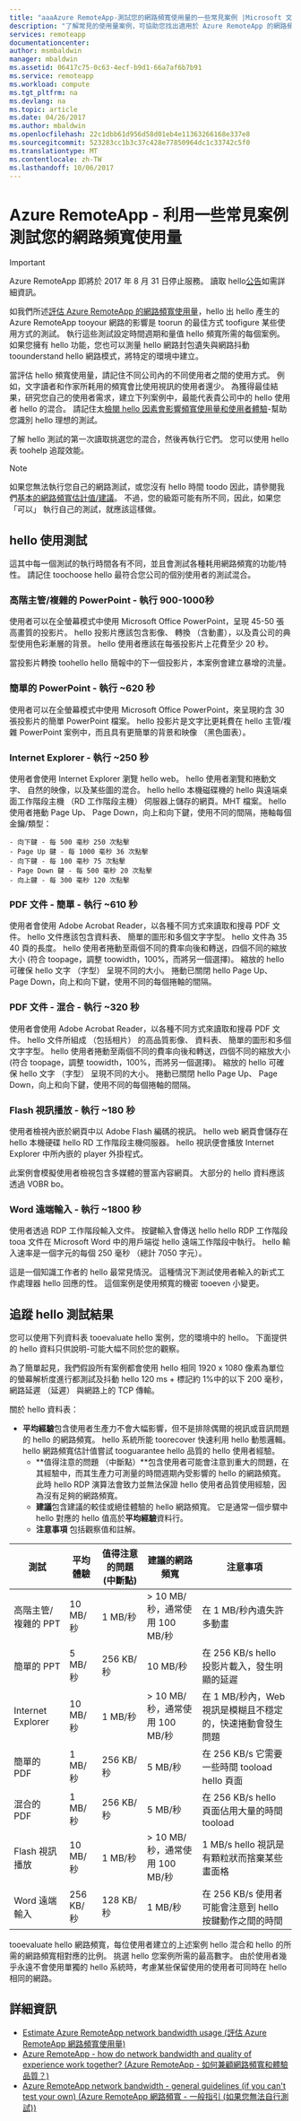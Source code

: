 ```yaml
---
title: "aaaAzure RemoteApp-測試您的網路頻寬使用量的一些常見案例 |Microsoft 文件"
description: "了解常見的使用量案例，可協助您找出適用於 Azure RemoteApp 的網路頻寬需求。"
services: remoteapp
documentationcenter: 
author: msmbaldwin
manager: mbaldwin
ms.assetid: 06417c75-0c63-4ecf-b9d1-66a7af6b7b91
ms.service: remoteapp
ms.workload: compute
ms.tgt_pltfrm: na
ms.devlang: na
ms.topic: article
ms.date: 04/26/2017
ms.author: mbaldwin
ms.openlocfilehash: 22c1dbb61d956d58d01eb4e11363266168e337e8
ms.sourcegitcommit: 523283cc1b3c37c428e77850964dc1c33742c5f0
ms.translationtype: MT
ms.contentlocale: zh-TW
ms.lasthandoff: 10/06/2017
---
```

# <a name="azure-remoteapp---testing-your-network-bandwidth-usage-with-some-common-scenarios"></a>Azure RemoteApp - 利用一些常見案例測試您的網路頻寬使用量
> [!IMPORTANT]
> Azure RemoteApp 即將於 2017 年 8 月 31 日停止服務。 讀取 hello[公告](https://go.microsoft.com/fwlink/?linkid=821148)如需詳細資訊。
> 
> 

如我們所述[評估 Azure RemoteApp 的網路頻寬使用量](remoteapp-bandwidth.md)，hello 出 hello 產生的 Azure RemoteApp tooyour 網路的影響是 toorun 的最佳方式 toofigure 某些使用方式的測試。 執行這些測試設定時間週期和量值 hello 頻寬所需的每個案例。 如果您擁有 hello 功能，您也可以測量 hello 網路封包遺失與網路抖動 toounderstand hello 網路模式，將特定的環境中建立。

當評估 hello 頻寬使用量，請記住不同公司內的不同使用者之間的使用方式。 例如，文字讀者和作家所耗用的頻寬會比使用視訊的使用者還少。 為獲得最佳結果，研究您自己的使用者需求，建立下列案例中，最能代表貴公司中的 hello 使用者 hello 的混合。 請記住太[檢閱 hello 因素會影響頻寬使用量和使用者體驗](remoteapp-bandwidthexperience.md)-幫助您識別 hello 理想的測試。

了解 hello 測試的第一次讀取挑選您的混合，然後再執行它們。 您可以使用 hello 表 toohelp 追蹤效能。

> [!NOTE]
> 如果您無法執行您自己的網路測試，或您沒有 hello 時間 toodo 因此，請參閱我們[基本的網路頻寬估計值/建議](remoteapp-bandwidthguidelines.md)。 不過，您的級距可能有所不同，因此，如果您「可以」  執行自己的測試，就應該這樣做。
> 
> 

## <a name="hello-usage-tests"></a>hello 使用測試
這其中每一個測試的執行時間各有不同，並且會測試各種耗用網路頻寬的功能/特性。 請記住 toochoose hello 最符合您公司的個別使用者的測試混合。

### <a name="executivecomplex-powerpoint---run-for-900-1000-seconds"></a>高階主管/複雜的 PowerPoint - 執行 900-1000秒
使用者可以在全螢幕模式中使用 Microsoft Office PowerPoint，呈現 45-50 張高畫質的投影片。 hello 投影片應該包含影像、 轉換 （含動畫），以及貴公司的典型使用色彩漸層的背景。 hello 使用者應該在每張投影片上花費至少 20 秒。

當投影片轉換 toohello hello 簡報中的下一個投影片，本案例會建立暴增的流量。

### <a name="simple-powerpoint---run-for-620-seconds"></a>簡單的 PowerPoint - 執行 ~620 秒
使用者可以在全螢幕模式中使用 Microsoft Office PowerPoint，來呈現約含 30 張投影片的簡單 PowerPoint 檔案。 hello 投影片是文字比更耗費在 hello 主管/複雜 PowerPoint 案例中，而且具有更簡單的背景和映像 （黑色圖表）。 

### <a name="internet-explorer---run-for-250-seconds"></a>Internet Explorer - 執行 ~250 秒
使用者會使用 Internet Explorer 瀏覽 hello web。 hello 使用者瀏覽和捲動文字、 自然的映像，以及某些圖的混合。 hello hello 本機磁碟機的 hello 與遠端桌面工作階段主機 （RD 工作階段主機） 伺服器上儲存的網頁。MHT 檔案。 hello 使用者捲動 Page Up、 Page Down，向上和向下鍵，使用不同的間隔，捲軸每個金鑰/類型：

    - 向下鍵 - 每 500 毫秒 250 次點擊
    - Page Up 鍵 - 每 1000 毫秒 36 次點擊
    - 向下鍵 - 每 100 毫秒 75 次點擊
    - Page Down 鍵 - 每 500 毫秒 20 次點擊
    - 向上鍵 - 每 300 毫秒 120 次點擊

### <a name="pdf-document---simple---run-for-610-seconds"></a>PDF 文件 - 簡單 - 執行 ~610 秒
使用者會使用 Adobe Acrobat Reader，以各種不同方式來讀取和搜尋 PDF 文件。 hello 文件應該包含資料表、 簡單的圖形和多個文字字型。 hello 文件為 35 40 頁的長度。 hello 使用者捲動至兩個不同的費率向後和轉送，四個不同的縮放大小 (符合 toopage，調整 toowidth，100%，而將另一個選擇)。 縮放的 hello 可確保 hello 文字 （字型） 呈現不同的大小。 捲動已關閉 hello Page Up、 Page Down，向上和向下鍵，使用不同的每個捲軸的間隔。

### <a name="pdf-document---mixed---run-for-320-seconds"></a>PDF 文件 - 混合 - 執行 ~320 秒
使用者會使用 Adobe Acrobat Reader，以各種不同方式來讀取和搜尋 PDF 文件。 hello 文件所組成 （包括相片） 的高品質影像、 資料表、 簡單的圖形和多個文字字型。 hello 使用者捲動至兩個不同的費率向後和轉送，四個不同的縮放大小 (符合 toopage，調整 toowidth，100%，而將另一個選擇)。 縮放的 hello 可確保 hello 文字 （字型） 呈現不同的大小。 捲動已關閉 hello Page Up、 Page Down，向上和向下鍵，使用不同的每個捲軸的間隔。

### <a name="flash-video-playback---run-for-180-seconds"></a>Flash 視訊播放 - 執行 ~180 秒
使用者檢視內嵌於網頁中以 Adobe Flash 編碼的視訊。 hello web 網頁會儲存在 hello 本機硬碟 hello RD 工作階段主機伺服器。 hello 視訊便會播放 Internet Explorer 中所內嵌的 player 外掛程式。

此案例會模擬使用者檢視包含多媒體的豐富內容網頁。 大部分的 hello 資料應該透過 VOBR bo。

### <a name="word-remote-typing---run-for-1800-seconds"></a>Word 遠端輸入 - 執行 ~1800 秒
使用者透過 RDP 工作階段輸入文件。 按鍵輸入會傳送 hello hello RDP 工作階段 tooa 文件在 Microsoft Word 中的用戶端從 hello 遠端工作階段中執行。 hello 輸入速率是一個字元的每個 250 毫秒 （總計 7050 字元）。 

這是一個知識工作者的 hello 最常見情況。 這種情況下測試使用者輸入的新式工作處理器 hello 回應的性。 這個案例是使用頻寬的機密 tooeven 小變更。

## <a name="tracking-hello-test-results"></a>追蹤 hello 測試結果
您可以使用下列資料表 tooevaluate hello 案例，您的環境中的 hello。 下面提供的 hello 資料只供說明-可能大幅不同於您的觀察。 

為了簡單起見，我們假設所有案例都會使用 hello 相同 1920 x 1080 像素為單位的螢幕解析度進行都測試及抖動 hello 120 ms + 標記約 1%中的以下 200 毫秒，網路延遲 （延遲） 與網路上的 TCP 傳輸。

關於 hello 資料表：

* **平均經驗**包含使用者生產力不會大幅影響，但不是排除偶爾的視訊或音訊問題的 hello 的網路頻寬。 hello 系統所能 toorecover 快速利用 hello 動態邏輯。 hello 網路頻寬估計值嘗試 tooguarantee hello 品質的 hello 使用者經驗。
  * **值得注意的問題 （中斷點）**包含使用者可能會注意到重大的問題，在其經驗中，而其生產力可測量的時間週期內受影響的 hello 的網路頻寬。 此時 hello RDP 演算法會致力並無法保證 hello 使用者品質使用經驗，因為沒有足夠的網路頻寬。
  * **建議**包含建議的較佳或絕佳體驗的 hello 網路頻寬。 它是通常一個步驟中 hello 對應的 hello 值高於**平均經驗**資料行。
  * **注意事項** 包括觀察值和註解。

| 測試 | 平均體驗 | 值得注意的問題 (中斷點) | 建議的網路頻寬 | 注意事項 |
| --- | --- | --- | --- | --- |
| 高階主管/複雜的 PPT |10 MB/秒 |1 MB/秒 |> 10 MB/秒，通常使用 100 MB/秒  |在 1 MB/秒內遺失許多動畫 |
| 簡單的 PPT |5 MB/秒 |256 KB/秒 |10 MB/秒 |在 256 KB/s hello 投影片載入，發生明顯的延遲 |
| Internet Explorer |10 MB/秒 |1 MB/秒 |> 10 MB/秒，通常使用 100 MB/秒  |在 1 MB/秒內，Web 視訊是模糊且不穩定的，快速捲動會發生問題 |
| 簡單的 PDF |1 MB/秒 |256 KB/秒 |5 MB/秒 |在 256 KB/s 它需要一些時間 tooload hello 頁面 |
| 混合的 PDF |1 MB/秒 |256 KB/秒 |5 MB/秒 |在 256 KB/s hello 頁面佔用大量的時間 tooload |
| Flash 視訊播放 |10 MB/秒 |1 MB/秒 |> 10 MB/秒，通常使用 100 MB/秒  |1 MB/s hello 視訊是有顆粒狀而捨棄某些畫面格 |
| Word 遠端輸入 |256 KB/秒 |128 KB/秒 |1 MB/秒 |在 256 KB/s 使用者可能會注意到 hello 按鍵動作之間的時間 |

tooevaluate hello 網路頻寬，每位使用者建立的上述案例 hello 混合和 hello 的所需的網路頻寬相對應的比例。 挑選 hello 您案例所需的最高數字。 由於使用者幾乎永遠不會使用單獨的 hello 系統時，考慮某些保留使用的使用者可同時在 hello 相同的網路。

## <a name="learn-more"></a>詳細資訊
* [Estimate Azure RemoteApp network bandwidth usage (評估 Azure RemoteApp 網路頻寬使用量)](remoteapp-bandwidth.md)
* [Azure RemoteApp - how do network bandwidth and quality of experience work together? (Azure RemoteApp - 如何兼顧網路頻寬和體驗品質？)](remoteapp-bandwidthexperience.md)
* [Azure RemoteApp network bandwidth - general guidelines (if you can't test your own) (Azure RemoteApp 網路頻寬 - 一般指引 (如果您無法自行測試))](remoteapp-bandwidthguidelines.md)

